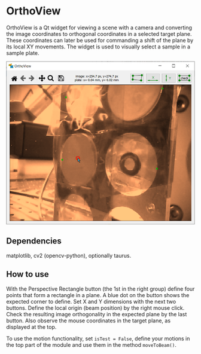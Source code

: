 OrthoView
=========

OrthoView is a Qt widget for viewing a scene with a camera and converting the
image coordinates to orthogonal coordinates in a selected target plane. These
coordinates can later be used for commanding a shift of the plane by its local
XY movements. The widget is used to visually select a sample in a sample plate.

<p align="center">
  <img src="_images/OrthoView_ani.gif " width=600 />
</p>

Dependencies
------------

matplotlib, cv2 (opencv-python), optionally taurus.

How to use
----------

With the Perspective Rectangle button (the 1st in the right group) define four
points that form a rectangle in a plane. A blue dot on the button shows the
expected corner to define. Set X and Y dimensions with the next two buttons.
Define the local origin (beam position) by the right mouse click. Check the
resulting image orthogonality in the expected plane by the last button. Also
observe the mouse coordinates in the target plane, as displayed at the top.

To use the motion functionality, set `isTest = False`, define your motions in
the top part of the module and use them in the method `moveToBeam()`.

